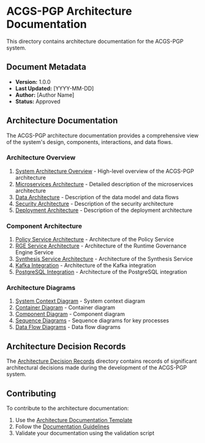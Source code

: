 # ACGS-PGP Architecture Documentation

This directory contains architecture documentation for the ACGS-PGP system.

## Document Metadata

- **Version:** 1.0.0
- **Last Updated:** [YYYY-MM-DD]
- **Author:** [Author Name]
- **Status:** Approved

## Architecture Documentation

The ACGS-PGP architecture documentation provides a comprehensive view of the system's design, components, interactions, and data flows.

### Architecture Overview

1. [System Architecture Overview](overview.md) - High-level overview of the ACGS-PGP architecture
2. [Microservices Architecture](microservices.md) - Detailed description of the microservices architecture
3. [Data Architecture](data.md) - Description of the data model and data flows
4. [Security Architecture](security.md) - Description of the security architecture
5. [Deployment Architecture](deployment.md) - Description of the deployment architecture

### Component Architecture

1. [Policy Service Architecture](components/policy_service.md) - Architecture of the Policy Service
2. [RGE Service Architecture](components/rge_service.md) - Architecture of the Runtime Governance Engine Service
3. [Synthesis Service Architecture](components/synthesis_service.md) - Architecture of the Synthesis Service
4. [Kafka Integration](components/kafka.md) - Architecture of the Kafka integration
5. [PostgreSQL Integration](components/postgresql.md) - Architecture of the PostgreSQL integration

### Architecture Diagrams

1. [System Context Diagram](diagrams/system_context.md) - System context diagram
2. [Container Diagram](diagrams/container.md) - Container diagram
3. [Component Diagram](diagrams/component.md) - Component diagram
4. [Sequence Diagrams](diagrams/sequence.md) - Sequence diagrams for key processes
5. [Data Flow Diagrams](diagrams/data_flow.md) - Data flow diagrams

## Architecture Decision Records

The [Architecture Decision Records](decisions/README.md) directory contains records of significant architectural decisions made during the development of the ACGS-PGP system.

## Contributing

To contribute to the architecture documentation:

1. Use the [Architecture Documentation Template](../document_management/templates/architecture_documentation_template.md)
2. Follow the [Documentation Guidelines](../document_management/guidelines/document_creation.md)
3. Validate your documentation using the validation script
